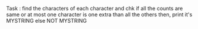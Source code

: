 Task : find the characters of each character
and chk if all the counts are same or at most one character is one extra than all the others then, print it's MYSTRING else NOT MYSTRING
